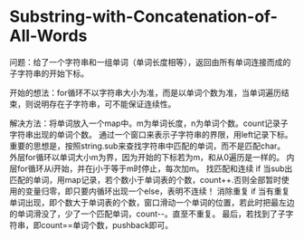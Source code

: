 # Substring-with-Concatenation-of-All-Words

问题：给了一个字符串和一组单词（单词长度相等），返回由所有单词连接而成的子字符串的开始下标。

开始的想法：for循环不以字符串大小为准，而是以单词个数为准，当单词遍历结束，则说明存在子字符串，可不能保证连续性。

解决方法：将单词放入一个map中。m为单词长度，n为单词个数。count记录子字符串出现的单词个数。
         通过一个窗口来表示子字符串的界限，用left记录下标。重要的思想是，按照string.sub来查找字符串中匹配的单词，而不是匹配char。
         外层for循环以单词大小m为界，因为开始的下标若为m，和从0遍历是一样的。
         内层for循环从i开始，并在j小于等于m时停止，每次加m。
找匹配和连续   if 当sub出匹配的单词，用map记录，若个数小于单词表的个数，count++.否则全部暂时使用的变量归零，即只要内循环出现一个else，表明不连续！
消除重复       if 当有重复单词出现，即个数大于单词表的个数，窗口滑动一个单词的位置，若此时把最左边的单词滑没了，少了一个匹配单词，count--。直至不重复。
         最后，若找到了子字符串，即count==单词个数，pushback即可。
